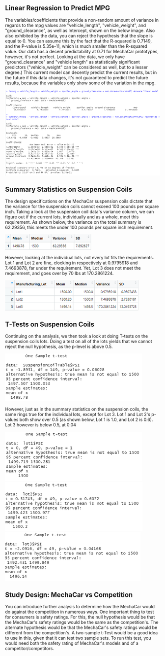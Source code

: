 ## Linear Regression to Predict MPG

The variables/coefficients that provide a non-random amount of variance in regards to the mpg values are "vehicle_length", "vehicle_weight", and "ground_clearance", as well as Intercept, shown on the below image. Also also exhibited by the data, you can reject the hypothesis that the slope is equal to 0. You can assume this by the fact that the R-squared is 0.7149, and the P-value is 5.35e-11, which is much smaller than the R-squared value. Our data has a decent predictability at 0.71 for MechaCar prototypes, however, it's not perfect. Looking at the data, we only have "ground_clearance" and "vehicle length" as statistically significant predictors ("vehicle_weight" can be considered as well, but to a lesser degree.) This current model can decently predict the current results, but in the future if this data changes, it's not guaranteed to predict the future results, because the variables only show some of the variation in the mpg.

![Linear_Regression](https://github.com/BrieonaT/AutosRUs/blob/main/Resources/Deliverable%201%20Image.png)

## Summary Statistics on Suspension Coils

The design specifications on the MechaCar suspension coils dictate that the variance for the suspension coils cannot exceed 100 pounds per square inch. Taking a look at the suspension coil data's variance column, we can figure out if the current lots, individually and as a whole, meet this requirement. As shown below, the variance on the total summary is 62.29356, this meets the under 100 pounds per square inch requirement. 


![Total_Summary](https://github.com/BrieonaT/AutosRUs/blob/main/Resources/Deliverable%202%20-%20Total%20Summary.png)


However, looking at the individual lots, not every lot fits the requirements. Lot 1 and Lot 2 are fine, clocking in respectively at 0.9795918 and 7.4693878, far under the requirement. Yet, Lot 3 does not meet the requirement, and goes over by 70 lbs at 170.2861224.


![Lot_Summary](https://github.com/BrieonaT/AutosRUs/blob/main/Resources/Deliverable%202%20-%20Lot%20Summary.png)


## T-Tests on Suspension Coils

Continuing on the analysis, we then took a look at doing T-tests on the suspension coils lots. Doing a test on all of the lots yields that we cannot reject the null hypothesis, as the p-level is above 0.5. 

![Total_Suspension_Coil_Test](https://github.com/BrieonaT/AutosRUs/blob/main/Resources/Deliverable%203%20-%20Total%20Summary%20Test.png)

However, just as in the summary statistics on the suspension coils, the same rings true for the individual lots, except for Lot 3. Lot 1 and Lot 2's p-values both show over 0.5 (as shown below, Lot 1 is 1.0, and Lot 2 is 0.6). Lot 3 however is below 0.5, at 0.04

![Lot1_Test](https://github.com/BrieonaT/AutosRUs/blob/main/Resources/Deliverable%203%20-%20Lot%201%20Test.png)
![Lot2_Test](https://github.com/BrieonaT/AutosRUs/blob/main/Resources/Deliverable%203%20-%20Lot%202%20Test.png)
![Lot3_Test](https://github.com/BrieonaT/AutosRUs/blob/main/Resources/Deliverable%203%20-%20Lot%203%20Test.png)

## Study Design: MechaCar vs Competition

You can introduce further analysis to determine how the MechaCar would do against the competition in numerous ways. One important thing to test for consumers is safety ratings. For this, the null hypothesis would be that the MechaCar's safety ratings would be the same as the competition's. The alternate hypothesis would be that the MechaCar's safety ratings would be different from the competition's. A two-sample t-Test would be a good idea to use in this, given that it can test two sample sets. To run this test, you would need both the safety rating of MechaCar's models and of a competitor/competitors.



